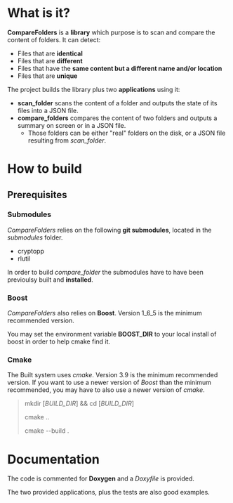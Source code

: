 # What is it?

**CompareFolders** is a **library** which purpose is to scan and compare the content of folders. It can detect:

 - Files that are **identical**
 - Files that are **different**
 - Files that have the **same content but a different name and/or location**
 - Files that are **unique**

The project builds the library plus two **applications** using it:

 - **scan_folder** scans the content of a folder and outputs the state of its files into a JSON file.
 - **compare_folders** compares the content of two folders and outputs a summary on screen or in a JSON file.
	 - Those folders can be either "real" folders on the disk, or a JSON file resulting from *scan_folder*.
 
# How to build
## Prerequisites
### Submodules

*CompareFolders* relies on the following **git submodules**, located in the *submodules* folder.

 - cryptopp
 - rlutil

In order to build *compare_folder* the submodules have to have been previoulsy built and **installed**.

### Boost

*CompareFolders* also relies on **Boost**. Version 1_6_5 is the minimum recommended version.

You may set the environment variable **BOOST_DIR** to your local install of boost in order to help cmake find it.

### Cmake

The Built system uses *cmake*. Version 3.9 is the minimum recommended version. If you want to use a newer version of *Boost* than the minimum recommended, you may have to also use a newer version of *cmake*.

> mkdir [*BUILD_DIR*] && cd [*BUILD_DIR*]
> 
> cmake ..
> 
> cmake --build .

# Documentation

The code is commented for **Doxygen** and a *Doxyfile* is provided.

The two provided applications, plus the tests are also good examples.
